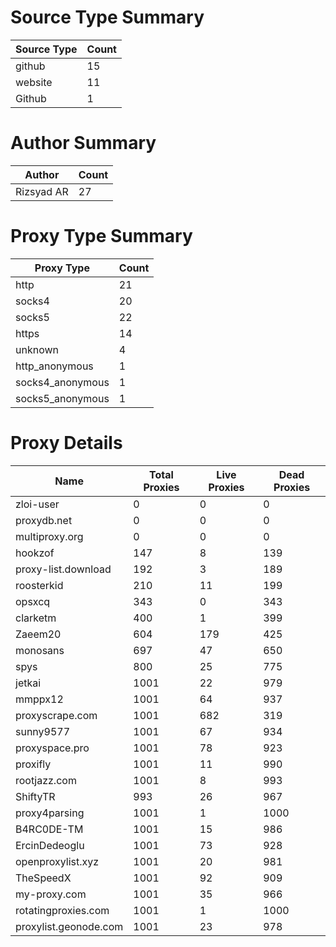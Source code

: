 # Source Type Summary

| Source Type | Count |
|-------------|-------|
| github | 15 |
| website | 11 |
| Github | 1 |


# Author Summary

| Author | Count |
|--------|-------|
| Rizsyad AR | 27 |


# Proxy Type Summary

| Proxy Type | Count |
|------------|-------|
| http | 21 |
| socks4 | 20 |
| socks5 | 22 |
| https | 14 |
| unknown | 4 |
| http_anonymous | 1 |
| socks4_anonymous | 1 |
| socks5_anonymous | 1 |


# Proxy Details

| Name | Total Proxies | Live Proxies | Dead Proxies |
|------|---------------|--------------|---------------|
| zloi-user | 0 | 0 | 0 |
| proxydb.net | 0 | 0 | 0 |
| multiproxy.org | 0 | 0 | 0 |
| hookzof | 147 | 8 | 139 |
| proxy-list.download | 192 | 3 | 189 |
| roosterkid | 210 | 11 | 199 |
| opsxcq | 343 | 0 | 343 |
| clarketm | 400 | 1 | 399 |
| Zaeem20 | 604 | 179 | 425 |
| monosans | 697 | 47 | 650 |
| spys | 800 | 25 | 775 |
| jetkai | 1001 | 22 | 979 |
| mmppx12 | 1001 | 64 | 937 |
| proxyscrape.com | 1001 | 682 | 319 |
| sunny9577 | 1001 | 67 | 934 |
| proxyspace.pro | 1001 | 78 | 923 |
| proxifly | 1001 | 11 | 990 |
| rootjazz.com | 1001 | 8 | 993 |
| ShiftyTR | 993 | 26 | 967 |
| proxy4parsing | 1001 | 1 | 1000 |
| B4RC0DE-TM | 1001 | 15 | 986 |
| ErcinDedeoglu | 1001 | 73 | 928 |
| openproxylist.xyz | 1001 | 20 | 981 |
| TheSpeedX | 1001 | 92 | 909 |
| my-proxy.com | 1001 | 35 | 966 |
| rotatingproxies.com | 1001 | 1 | 1000 |
| proxylist.geonode.com | 1001 | 23 | 978 |
